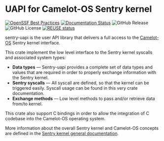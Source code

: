 <!--
SPDX-FileCopyrightText: 2023-2024 Ledger SAS
SPDX-FileCopyrightText: 2025 ANSSI
SPDX-License-Identifier: Apache-2.0
-->

# UAPI for Camelot-OS Sentry kernel

[![OpenSSF Best Practices](https://www.bestpractices.dev/projects/9667/badge)](https://www.bestpractices.dev/projects/9667)
[![Documentation Status](https://readthedocs.org/projects/sentry-kernel/badge/?version=latest)](https://sentry-kernel.readthedocs.io/en/latest/?badge=latest)
![GitHub Release](https://img.shields.io/github/v/release/camelot-os/sentry-kernel)
![GitHub License](https://img.shields.io/github/license/camelot-os/sentry-kernel)
[![REUSE status](https://api.reuse.software/badge/github.com/camelot-os/sentry-kernel)](https://api.reuse.software/info/github.com/camelot-os/sentry-kernel)

sentry-uapi is the user API library that delivers a full access to the [Camelot-OS](https://github.com/camelot-os) Sentry kernel interface.

This crate implement the low level interface to the Sentry kernel syscalls and associated system types:

* **Data types** — Sentry-uapi provides a complete set of data types and
  values that are required in order to properly exchange information with the Sentry kernel.
* **Sentry syscalls** — All syscall are defined, so that the kernel can be triggered easily.
  Syscall usage can be found in this very crate documentation.
* **Exchange methods** — Low level methods to pass and/or retrieve data from/to kernel. 

This crate also support C bindings in order to allow the integration of C codebase into the
Camelot-OS operating system.

More information about the overall Sentry kernel and Camelot-OS concepts are defined in
the [Sentry kernel general documentation](https://sentry-kernel.readthedocs.io/en/latest/).

